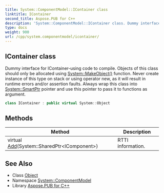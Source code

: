 ```yaml
---
title: System::ComponentModel::IContainer class
linktitle: IContainer
second_title: Aspose.PUB for C++
description: 'System::ComponentModel::IContainer class. Dummy interface for IContainer-using code to compile. Objects of this class should only be allocated using System::MakeObject() function. Never create instance of this type on stack or using operator new, as it will result in runtime errors and/or assertion faults. Always wrap this class into System::SmartPtr pointer and use this pointer to pass it to functions as argument in C++.'
type: docs
weight: 900
url: /cpp/system.componentmodel/icontainer/
---
```

## IContainer class


Dummy interface for IContainer-using code to compile. Objects of this class should only be allocated using [System::MakeObject()](../../system/makeobject/) function. Never create instance of this type on stack or using operator new, as it will result in runtime errors and/or assertion faults. Always wrap this class into [System::SmartPtr](../../system/smartptr/) pointer and use this pointer to pass it to functions as argument.

```cpp
class IContainer : public virtual System::Object
```

## Methods

| Method | Description |
| --- | --- |
| virtual [Add](./add/)(System::SharedPtr\<IComponent\>) | RTTI information. |
## See Also

* Class [Object](../../system/object/)
* Namespace [System::ComponentModel](../)
* Library [Aspose.PUB for C++](../../)
